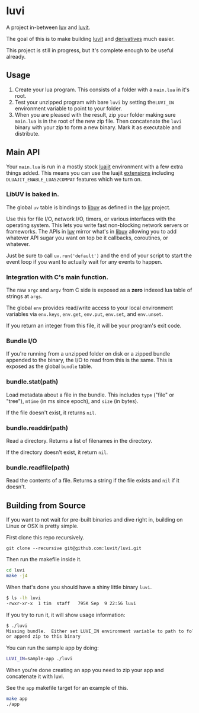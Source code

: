 luvi
====

A project in-between [luv][] and [luvit][].

The goal of this is to make building [luvit][] and [derivatives][] much easier.

This project is still in progress, but it's complete enough to be useful
already.

## Usage

 1. Create your lua program.  This consists of a folder with a `main.lua` in
    it's root.
 2. Test your unzipped program with bare `luvi` by setting the`LUVI_IN`
    environment variable to point to your folder.
 3. When you are pleased with the result, zip your folder making sure `main.lua`
    is in the root of the new zip file.  Then concatenate the `luvi` binary with
    your zip to form a new binary.  Mark it as executable and distribute.

## Main API

Your `main.lua` is run in a mostly stock [luajit][] environment with a few extra
things added.  This means you can use the luajit [extensions][] including
`DLUAJIT_ENABLE_LUA52COMPAT` features which we turn on.

### LibUV is baked in.

The global `uv` table is bindings to [libuv][] as defined in the [luv][]
project.

Use this for file I/O, network I/O, timers, or various interfaces with the
operating system.  This lets you write fast non-blocking network servers or
frameworks.  The APIs in [luv][] mirror what's in [libuv][] allowing you to add
whatever API sugar you want on top be it callbacks, coroutines, or whatever.

Just be sure to call `uv.run('default')` and the end of your script to start the
event loop if you want to actually wait for any events to happen.

### Integration with C's main function.

The raw `argc` and `argv` from C side is exposed as a **zero** indexed lua table
of strings at `args`.

The global `env` provides read/write access to your local environment variables
via `env.keys`, `env.get`, `env.put`, `env.set`, and `env.unset`.

If you return an integer from this file, it will be your program's exit code.

### Bundle I/O

If you're running from a unzipped folder on disk or a zipped bundle appended to
the binary, the I/O to read from this is the same.  This is exposed as the
global `bundle` table.

### bundle.stat(path)

Load metadata about a file in the bundle.  This includes `type` ("file" or
"tree"), `mtime` (in ms since epoch), and `size` (in bytes).

If the file doesn't exist, it returns `nil`.

### bundle.readdir(path)

Read a directory.  Returns a list of filenames in the directory.

If the directory doesn't exist, it return `nil`.

### bundle.readfile(path)

Read the contents of a file.  Returns a string if the file exists and `nil` if
it doesn't.

[extensions]: http://luajit.org/extensions.html
[luajit]: http://luajit.org/
[libuv]: https://github.com/joyent/libuv
[luv]: https://github.com/luvit/luv
[luvit]: https://luvit.io/
[derivatives]: http://virgoagent.com/

## Building from Source

If you want to not wait for pre-built binaries and dive right in, building on
Linux or OSX is pretty simple.

First clone this repo recursively.

```shell
git clone --recursive git@github.com:luvit/luvi.git
```

Then run the makefile inside it.

```sh
cd luvi
make -j4
```

When that's done you should have a shiny little binary `luvi`.

```sh
$ ls -lh luvi
-rwxr-xr-x  1 tim  staff   795K Sep  9 22:56 luvi
```

If you try to run it, it will show usage information:

```sh
$ ./luvi
Missing bundle.  Either set LUVI_IN environment variable to path to folder
or append zip to this binary
```

You can run the sample app by doing:

```sh
LUVI_IN=sample-app ./luvi
```

When you're done creating an app you need to zip your app and concatenate it
with luvi.

See the `app` makefile target for an example of this.

```sh
make app
./app
```
